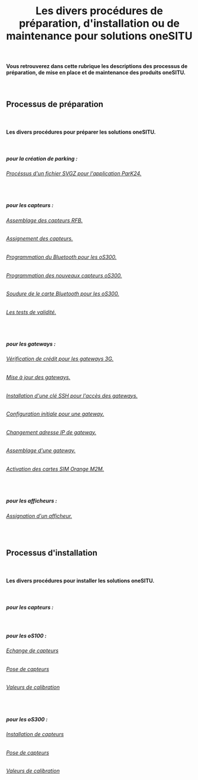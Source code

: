 <h1 style="text-align: center;">Les divers procédures de préparation, d'installation ou de maintenance pour solutions oneSITU</h1>


<br>

#### Vous retrouverez dans cette rubrique les descriptions des processus de préparation, de mise en place et de maintenance des produits oneSITU.

<br>

## <i class="fas fa-arrow-alt-circle-right" style = "color : #bc3d11;"></i> Processus de préparation

<br>

#### Les divers procédures pour préparer les solutions oneSITU.

<br>

##### pour la création de parking :

###### [<i class="fas fa-caret-right"></i>  Procéssus d'un fichier SVGZ pour l'application ParK24. ](https://drive.google.com/drive/folders/1tzuQS-HlYpEEgr2_bbPdfHebN9WXN9Y1)


<br>

##### pour les capteurs :

###### [<i class="fas fa-caret-right"></i>  Assemblage des capteurs RFB. ](https://drive.google.com/drive/folders/1UW5696qybikzLFRB6g7_CmWF8cx5xZWo)

###### [<i class="fas fa-caret-right"></i>  Assignement des capteurs. ](https://drive.google.com/drive/folders/1UW5696qybikzLFRB6g7_CmWF8cx5xZWo)

###### [<i class="fas fa-caret-right"></i>  Programmation du Bluetooth pour les oS300. ](https://drive.google.com/drive/folders/1UW5696qybikzLFRB6g7_CmWF8cx5xZWo)

###### [<i class="fas fa-caret-right"></i>  Programmation des nouveaux capteurs oS300. ](https://drive.google.com/drive/folders/1UW5696qybikzLFRB6g7_CmWF8cx5xZWo)

###### [<i class="fas fa-caret-right"></i>  Soudure de le carte Bluetooth pour les oS300. ](https://drive.google.com/drive/folders/1UW5696qybikzLFRB6g7_CmWF8cx5xZWo)

###### [<i class="fas fa-caret-right"></i>  Les tests de validité. ](https://drive.google.com/drive/folders/1UW5696qybikzLFRB6g7_CmWF8cx5xZWo)

<br>

##### pour les gateways :

###### [<i class="fas fa-caret-right"></i>  Vérification de crédit pour les gateways 3G. ](https://drive.google.com/drive/folders/1I-YjtJtdlT106U5ANxPgwZaV9ihRu5cn)

###### [<i class="fas fa-caret-right"></i>  Mise à jour des gateways. ](https://drive.google.com/drive/folders/1I-YjtJtdlT106U5ANxPgwZaV9ihRu5cn)

###### [<i class="fas fa-caret-right"></i>  Installation d'une clé SSH pour l'accès des gateways. ](https://drive.google.com/drive/folders/1I-YjtJtdlT106U5ANxPgwZaV9ihRu5cn)

###### [<i class="fas fa-caret-right"></i>  Configuration initiale pour une gateway. ](https://drive.google.com/drive/folders/1I-YjtJtdlT106U5ANxPgwZaV9ihRu5cn)

###### [<i class="fas fa-caret-right"></i>  Changement adresse IP de gateway. ](https://drive.google.com/drive/folders/1I-YjtJtdlT106U5ANxPgwZaV9ihRu5cn)

###### [<i class="fas fa-caret-right"></i>  Assemblage d'une gateway. ](https://drive.google.com/drive/folders/1I-YjtJtdlT106U5ANxPgwZaV9ihRu5cn)

###### [<i class="fas fa-caret-right"></i>  Activation des cartes SIM Orange M2M. ](https://drive.google.com/drive/folders/1I-YjtJtdlT106U5ANxPgwZaV9ihRu5cn)

<br>

##### pour les afficheurs :

###### [<i class="fas fa-caret-right"></i>  Assignation d'un afficheur. ](https://drive.google.com/drive/folders/1qoe7_9OSs7TvWDcgc1ZGLKMkpS1DcYOr)

<br>





## <i class="fas fa-arrow-alt-circle-right" style = "color : #bc3d11;"></i> Processus d'installation

<br>

#### Les divers procédures pour installer les solutions oneSITU.

<br>

##### pour les capteurs :

<br>

##### pour les oS100 :

###### [<i class="fas fa-caret-right"></i>  Echange de capteurs](https://drive.google.com/drive/folders/12iHV6YBt4FH6808izyM7o7JJPPvIR5Fk)

###### [<i class="fas fa-caret-right"></i>  Pose de capteurs](https://drive.google.com/drive/folders/12iHV6YBt4FH6808izyM7o7JJPPvIR5Fk)

###### [<i class="fas fa-caret-right"></i>  Valeurs de calibration](https://drive.google.com/drive/folders/12iHV6YBt4FH6808izyM7o7JJPPvIR5Fk)

<br>

##### pour les oS300 :

###### [<i class="fas fa-caret-right"></i>  Installation de capteurs](https://drive.google.com/drive/folders/1iXWB2VI3rlB9nQ8GRpMQ7X7apxrl_jba)

###### [<i class="fas fa-caret-right"></i>  Pose de capteurs](https://drive.google.com/drive/folders/1iXWB2VI3rlB9nQ8GRpMQ7X7apxrl_jba)

###### [<i class="fas fa-caret-right"></i>  Valeurs de calibration](https://drive.google.com/drive/folders/1iXWB2VI3rlB9nQ8GRpMQ7X7apxrl_jba)

<br>